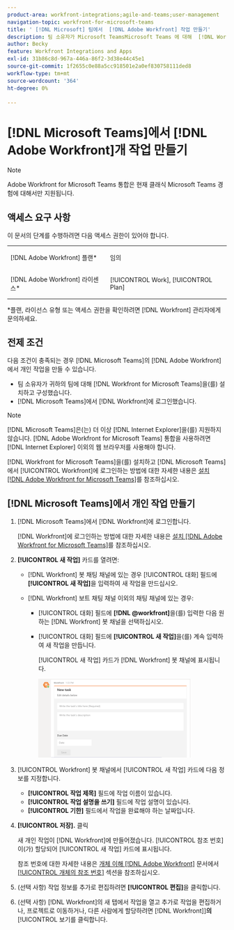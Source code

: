 ```yaml
---
product-area: workfront-integrations;agile-and-teams;user-management
navigation-topic: workfront-for-microsoft-teams
title: ' [!DNL Microsoft] 팀에서  [!DNL Adobe Workfront] 작업 만들기'
description: 팀 소유자가 Microsoft TeamsMicrosoft Teams 에 대해  [!DNL Workfront] 을(를) 설치 및 구성 했으며 사용자가 Microsoft Teams에서 Workfront에 로그인한 경우 Adobe에서  [!DNL Workfront] 개인 작업을 만들 수 있습니다.
author: Becky
feature: Workfront Integrations and Apps
exl-id: 31b86c8d-967a-446a-86f2-3d38e44c45e1
source-git-commit: 1f2655c0e88a5cc918501e2a0ef830758111ded8
workflow-type: tm+mt
source-wordcount: '364'
ht-degree: 0%

---
```


# [!DNL Microsoft Teams]에서 [!DNL Adobe Workfront]개 작업 만들기

>[!NOTE]
>
>Adobe Workfront for Microsoft Teams 통합은 현재 클래식 Microsoft Teams 경험에 대해서만 지원됩니다.

## 액세스 요구 사항

이 문서의 단계를 수행하려면 다음 액세스 권한이 있어야 합니다.

<table style="table-layout:auto"> 
 <col> 
 <col> 
 <tbody> 
  <tr> 
   <td role="rowheader">[!DNL Adobe Workfront] 플랜*</td> 
   <td> <p>임의</p> </td> 
  </tr> 
  <tr> 
   <td role="rowheader">[!DNL Adobe Workfront] 라이센스*</td> 
   <td> <p>[!UICONTROL Work], [!UICONTROL Plan]</p> </td> 
  </tr>
 </tbody> 
</table>

&#42;플랜, 라이선스 유형 또는 액세스 권한을 확인하려면 [!DNL Workfront] 관리자에게 문의하세요.

## 전제 조건

다음 조건이 충족되는 경우 [!DNL Microsoft Teams]의 [!DNL Adobe Workfront]에서 개인 작업을 만들 수 있습니다.

* 팀 소유자가 귀하의 팀에 대해 [!DNL Workfront for Microsoft Teams]을(를) 설치하고 구성했습니다.
* [!DNL Microsoft Teams]에서 [!DNL Workfront]에 로그인했습니다.

>[!NOTE]
>
>[!DNL Microsoft Teams]은(는) 더 이상 [!DNL Internet Explorer]을(를) 지원하지 않습니다. [!DNL Adobe Workfront for Microsoft Teams] 통합을 사용하려면 [!DNL Internet Explorer] 이외의 웹 브라우저를 사용해야 합니다.

[!DNL Workfront for Microsoft Teams]을(를) 설치하고 [!DNL Microsoft Teams]에서 [!UICONTROL Workfront]에 로그인하는 방법에 대한 자세한 내용은 [설치 [!DNL Adobe Workfront for Microsoft Teams]](../../workfront-integrations-and-apps/using-workfront-with-microsoft-teams/install-workfront-ms-teams.md)를 참조하십시오.

## [!DNL Microsoft Teams]에서 개인 작업 만들기

1. [!DNL Microsoft Teams]에서 [!DNL Workfront]에 로그인합니다.

   [!DNL Workfront]에 로그인하는 방법에 대한 자세한 내용은 [설치 [!DNL Adobe Workfront for Microsoft Teams]](../../workfront-integrations-and-apps/using-workfront-with-microsoft-teams/install-workfront-ms-teams.md)를 참조하십시오.

1. **[!UICONTROL 새 작업]** 카드를 열려면:

   * [!DNL Workfront] 봇 채팅 채널에 있는 경우 [!UICONTROL 대화] 필드에 **[!UICONTROL 새 작업]**&#x200B;을 입력하여 새 작업을 만드십시오.
   * [!DNL Workfront] 보트 채팅 채널 이외의 채팅 채널에 있는 경우:

      * [!UICONTROL 대화] 필드에 **[!DNL @workfront]**&#x200B;을(를) 입력한 다음 원하는 [!DNL Workfront] 봇 채널을 선택하십시오.
      * [!UICONTROL 대화] 필드에 **[!UICONTROL 새 작업]**&#x200B;을(를) 계속 입력하여 새 작업을 만듭니다.

        [!UICONTROL 새 작업] 카드가 [!DNL Workfront] 봇 채널에 표시됩니다.

        ![ms_teams_new_task_card.png](assets/ms-teams-new-task-card-350x181.png)

1. [!UICONTROL Workfront] 봇 채널에서 [!UICONTROL 새 작업] 카드에 다음 정보를 지정합니다.

   * **[!UICONTROL 작업 제목]** 필드에 작업 이름이 있습니다.
   * **[!UICONTROL 작업 설명을 쓰기]** 필드에 작업 설명이 있습니다.
   * **[!UICONTROL 기한]** 필드에서 작업을 완료해야 하는 날짜입니다.

1. **[!UICONTROL 저장].** 클릭

   새 개인 작업이 [!DNL Workfront]에 만들어졌습니다. [!UICONTROL 참조 번호]이(가) 할당되어 [!UICONTROL 새 작업] 카드에 표시됩니다.

   참조 번호에 대한 자세한 내용은 [개체 이해 [!DNL Adobe Workfront]](../../workfront-basics/navigate-workfront/workfront-navigation/understand-objects.md) 문서에서 [[!UICONTROL 개체의 참조 번호]](../../workfront-basics/navigate-workfront/workfront-navigation/understand-objects.md#understanding-reference-numbers-of-objects) 섹션을 참조하십시오.

1. (선택 사항) 작업 정보를 추가로 편집하려면 **[!UICONTROL 편집]**&#x200B;을 클릭합니다.
1. (선택 사항) [!DNL Workfront]의 새 탭에서 작업을 열고 추가로 작업을 편집하거나, 프로젝트로 이동하거나, 다른 사람에게 할당하려면 [!DNL Workfront]]**의**[!UICONTROL &#x200B;보기를 클릭합니다.
